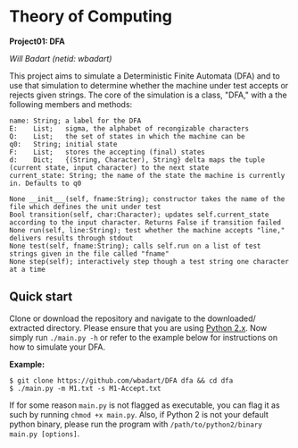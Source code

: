 Theory of Computing
===================

**Project01: DFA**

*Will Badart (netid: wbadart)*

This project aims to simulate a Deterministic Finite Automata (DFA) and to use that simulation to determine whether the machine under test accepts or rejects given strings. The core of the simulation is a class, "DFA," with a the following members and methods:

```
name: String; a label for the DFA
E:    List;   sigma, the alphabet of recongizable characters
Q:    List;   the set of states in which the machine can be
q0:   String; initial state
F:    List;   stores the accepting (final) states
d:    Dict;   {(String, Character), String} delta maps the tuple (current state, input character) to the next state
current_state: String; the name of the state the machine is currently in. Defaults to q0

None __init___(self, fname:String); constructor takes the name of the file which defines the unit under test
Bool transition(self, char:Character); updates self.current_state according to the input character. Returns False if transition failed
None run(self, line:String); test whether the machine accepts "line," delivers results through stdout
None test(self, fname:String); calls self.run on a list of test strings given in the file called "fname"
None step(self); interactively step though a test string one character at a time
```

## Quick start
Clone or download the repository and navigate to the downloaded/ extracted directory. Please ensure that you are using [Python 2.x](https://www.python.org/downloads/). Now simply run `./main.py -h` or refer to the example below for instructions on how to simulate your DFA.

**Example:**

```
$ git clone https://github.com/wbadart/DFA dfa && cd dfa
$ ./main.py -m M1.txt -s M1-Accept.txt
```

If for some reason `main.py` is not flagged as executable, you can flag it as such by running `chmod +x main.py`. Also, if Python 2 is not your default python binary, please run the program with `/path/to/python2/binary main.py [options]`.
